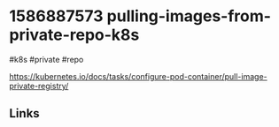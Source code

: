 # 1586887573 pulling-images-from-private-repo-k8s
#k8s #private #repo

https://kubernetes.io/docs/tasks/configure-pod-container/pull-image-private-registry/


## Links
